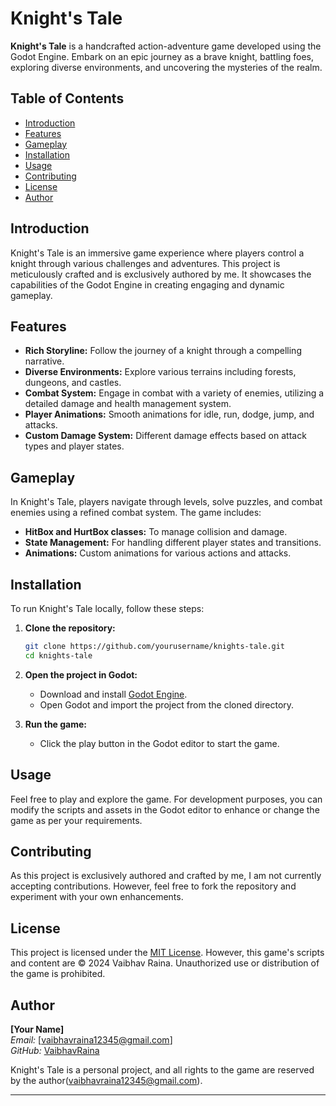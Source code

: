 
# Knight's Tale

**Knight's Tale** is a handcrafted action-adventure game developed using the Godot Engine. Embark on an epic journey as a brave knight, battling foes, exploring diverse environments, and uncovering the mysteries of the realm.

## Table of Contents

- [Introduction](#introduction)
- [Features](#features)
- [Gameplay](#gameplay)
- [Installation](#installation)
- [Usage](#usage)
- [Contributing](#contributing)
- [License](#license)
- [Author](#author)

## Introduction

Knight's Tale is an immersive game experience where players control a knight through various challenges and adventures. This project is meticulously crafted and is exclusively authored by me. It showcases the capabilities of the Godot Engine in creating engaging and dynamic gameplay.

## Features

- **Rich Storyline:** Follow the journey of a knight through a compelling narrative.
- **Diverse Environments:** Explore various terrains including forests, dungeons, and castles.
- **Combat System:** Engage in combat with a variety of enemies, utilizing a detailed damage and health management system.
- **Player Animations:** Smooth animations for idle, run, dodge, jump, and attacks.
- **Custom Damage System:** Different damage effects based on attack types and player states.

## Gameplay

In Knight's Tale, players navigate through levels, solve puzzles, and combat enemies using a refined combat system. The game includes:

- **HitBox and HurtBox classes:** To manage collision and damage.
- **State Management:** For handling different player states and transitions.
- **Animations:** Custom animations for various actions and attacks.

## Installation

To run Knight's Tale locally, follow these steps:

1. **Clone the repository:**
    ```bash
    git clone https://github.com/yourusername/knights-tale.git
    cd knights-tale
    ```

2. **Open the project in Godot:**
    - Download and install [Godot Engine](https://godotengine.org/).
    - Open Godot and import the project from the cloned directory.

3. **Run the game:**
    - Click the play button in the Godot editor to start the game.

## Usage

Feel free to play and explore the game. For development purposes, you can modify the scripts and assets in the Godot editor to enhance or change the game as per your requirements.

## Contributing

As this project is exclusively authored and crafted by me, I am not currently accepting contributions. However, feel free to fork the repository and experiment with your own enhancements.

## License

This project is licensed under the [MIT License](LICENSE). However, this game's scripts and content are © 2024 Vaibhav Raina. Unauthorized use or distribution of the game is prohibited.

## Author

**[Your Name]**  
*Email:* [vaibhavraina12345@gmail.com]  
*GitHub:* [VaibhavRaina](https://github.com/yourusername)  

Knight's Tale is a personal project, and all rights to the game are reserved by the author(vaibhavraina12345@gmail.com).

---

